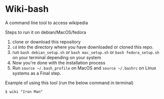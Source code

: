 # Wiki-bash
A command line tool to access wikipedia

Steps to run it on debian/MacOS/fedora

1) clone or download this repository
2) `cd` into the directory where you have downloaded or cloned this repo.
3) run `bash debian_setup.sh` or `bash mac_setup.sh` or `bash fedora_setup.sh` on your terminal depending on your system
4) Now you're done with the installation process
5) Run `source ~/.bash_profile` on MacOS and `source ~/.bashrc` on
Linux systems as a Final step.

Example of using this tool (run the below command in terminal)

`
$ wiki "Iron Man"
`
